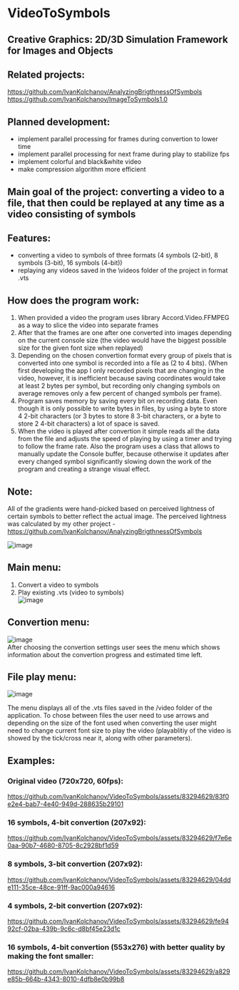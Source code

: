 # VideoToSymbols
## Creative Graphics: 2D/3D Simulation Framework for Images and Objects
## Related projects: 
https://github.com/IvanKolchanov/AnalyzingBrigthnessOfSymbols
https://github.com/IvanKolchanov/ImageToSymbols1.0

## Planned development:
  - implement parallel processing for frames during convertion to lower time
  - implement parallel processing for next frame during play to stabilize fps
  - implement colorful and black&white video
  - make compression algorithm more efficient

## Main goal of the project: converting a video to a file, that then could be replayed at any time as a video consisting of symbols
## Features:
  - converting a video to symbols of three formats (4 symbols (2-bit), 8 symbols (3-bit), 16 symbols (4-bit))
  - replaying any videos saved in the \\videos folder of the project in format .vts

## How does the program work:
  1. When provided a video the program uses library Accord.Video.FFMPEG as a way to slice the video into separate frames
  2. After that the frames are one after one converted into images depending on the current console size (the video would have the biggest possible size for the given font size when replayed)
  3. Depending on the chosen convertion format every group of pixels that is converted into one symbol is recorded into a file as (2 to 4 bits). (When first developing the app I only recorded pixels that are changing in the video, however, it is inefficient because saving coordinates would take at least 2 bytes per symbol, but recording only changing symbols on average removes only a few percent of changed symbols per frame).
  4. Program saves memory by saving every bit on recording data. Even though it is only possible to write bytes in files, by using a byte to store 4 2-bit characters (or 3 bytes to store 8 3-bit characters, or a byte to store 2 4-bit characters) a lot of space is saved.
  5. When the video is played after convertion it simple reads all the data from the file and adjusts the speed of playing by using a timer and trying to follow the frame rate. Also the program uses a class that allows to manually update the Console buffer, because otherwise it updates after every changed symbol significantly slowing down the work of the program and creating a strange visual effect.

## Note:
All of the gradients were hand-picked based on perceived lightness of certain symbols to better reflect the actual image. The perceived lightness was calculated by my other project - https://github.com/IvanKolchanov/AnalyzingBrigthnessOfSymbols

![image](https://github.com/IvanKolchanov/VideoToSymbols/assets/83294629/eeadb713-b40f-478e-a94d-6d220fbf32cd)

## Main menu:
  1. Convert a video to symbols
  2. Play existing .vts (video to symbols) <br>
  ![image](https://github.com/IvanKolchanov/VideoToSymbols/assets/83294629/71dbcf19-08ab-42eb-820e-e75cd274df24)

## Convertion menu: <br>
![image](https://github.com/IvanKolchanov/VideoToSymbols/assets/83294629/f5e9b0ae-15f1-471d-8e6e-873c02bf79f3)
 <br>
After choosing the convertion settings user sees the menu which shows information about the convertion progress and estimated time left. 

## File play menu: <br>
![image](https://github.com/IvanKolchanov/VideoToSymbols/assets/83294629/c12d8d83-dbdb-47be-a66c-3c4d6e8b50e9)

The menu displays all of the .vts files saved in the /video folder of the application. To chose between files the user need to use arrows and depending on the size of the font used when converting the user might need to change current font size to play the video (playablitiy of the video is showed by the tick/cross near it, along with other parameters).

## Examples:
### Original video (720x720, 60fps): <br>

https://github.com/IvanKolchanov/VideoToSymbols/assets/83294629/83f0e2e4-bab7-4e40-949d-288635b29101

### 16 symbols, 4-bit convertion (207x92):

https://github.com/IvanKolchanov/VideoToSymbols/assets/83294629/f7e6e0aa-90b7-4680-8705-8c2928bf1d59

### 8 symbols, 3-bit convertion (207x92):

https://github.com/IvanKolchanov/VideoToSymbols/assets/83294629/04dde111-35ce-48ce-91ff-9ac000a94616

### 4 symbols, 2-bit convertion (207x92):

https://github.com/IvanKolchanov/VideoToSymbols/assets/83294629/fe9492cf-02ba-439b-9c6c-d8bf45e23d1c

### 16 symbols, 4-bit convertion (553x276) with better quality by making the font smaller:

https://github.com/IvanKolchanov/VideoToSymbols/assets/83294629/a829e85b-664b-4343-8010-4dfb8e0b99b8








